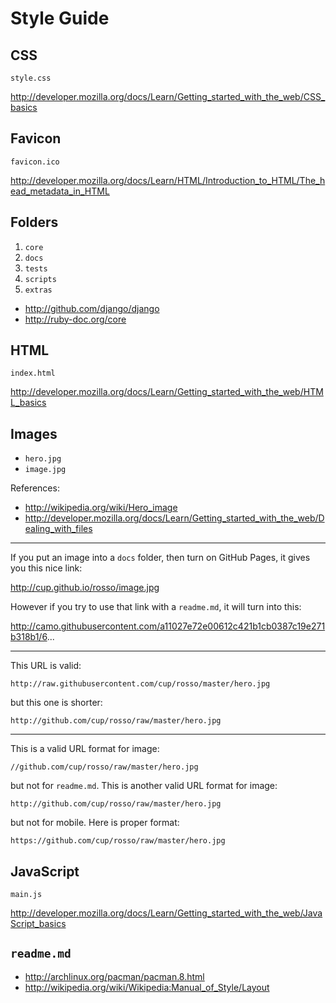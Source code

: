 Style Guide
===========

CSS
-----

~~~
style.css
~~~

http://developer.mozilla.org/docs/Learn/Getting_started_with_the_web/CSS_basics

Favicon
-------

~~~
favicon.ico
~~~

http://developer.mozilla.org/docs/Learn/HTML/Introduction_to_HTML/The_head_metadata_in_HTML

Folders
---------
1. `core`
2. `docs`
3. `tests`
4. `scripts`
5. `extras`

- http://github.com/django/django
- http://ruby-doc.org/core

HTML
-----

~~~
index.html
~~~

http://developer.mozilla.org/docs/Learn/Getting_started_with_the_web/HTML_basics

Images
------------
- `hero.jpg`
- `image.jpg`

References:

- http://wikipedia.org/wiki/Hero_image
- http://developer.mozilla.org/docs/Learn/Getting_started_with_the_web/Dealing_with_files

-----

If you put an image into a `docs` folder, then turn on GitHub Pages, it gives
you this nice link:

http://cup.github.io/rosso/image.jpg

However if you try to use that link with a `readme.md`, it will turn into this:

http://camo.githubusercontent.com/a11027e72e00612c421b1cb0387c19e271b318b1/6...

-----

This URL is valid:

~~~
http://raw.githubusercontent.com/cup/rosso/master/hero.jpg
~~~

but this one is shorter:

~~~
http://github.com/cup/rosso/raw/master/hero.jpg
~~~

-----

This is a valid URL format for image:

~~~
//github.com/cup/rosso/raw/master/hero.jpg
~~~

but not for `readme.md`. This is another valid URL format for image:

~~~
http://github.com/cup/rosso/raw/master/hero.jpg
~~~

but not for mobile. Here is proper format:

~~~
https://github.com/cup/rosso/raw/master/hero.jpg
~~~

JavaScript
----------

~~~
main.js
~~~

http://developer.mozilla.org/docs/Learn/Getting_started_with_the_web/JavaScript_basics

`readme.md`
-------------------------------------------
- http://archlinux.org/pacman/pacman.8.html
- http://wikipedia.org/wiki/Wikipedia:Manual_of_Style/Layout
